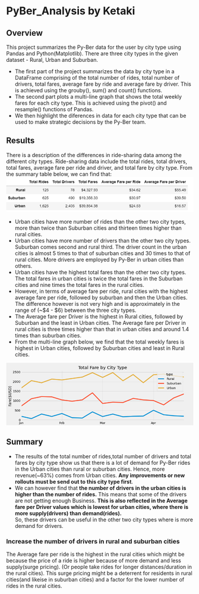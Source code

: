 # PyBer_Analysis by Ketaki
## Overview
This project summarizes the Py-Ber data for the user by city type using Pandas and Python(Matplotlib). There are three city types in the given dataset - Rural, Urban and Suburban.
- The first part of the project summarizes the data by city type in a DataFrame comprising of the total number of rides, total number of drivers, total fares, average fare by ride and average fare by driver. This is achieved using the grouby(), sum() and count() functions.
- The second part plots a multi-line graph that shows the total weekly fares for each city type. This is achieved using the pivot() and resample() functions of Pandas.
- We then highlight the diferences in data for each city type that can be used to make strategic decisions by the Py-Ber team.
## Results
There is a description of the differences in ride-sharing data among the different city types. Ride-sharing data include the total rides, total drivers, total fares, average fare per ride and driver, and total fare by city type.
From the summary table below, we can find that:
![Py-Ber Summary by City Type](https://github.com/ketpradh/PyBer_Analysis/blob/main/Summary%20by%20city%20type.PNG)
- Urban cities have more number of rides than the other two city types, more than twice than Suburban cities and thirteen times higher than rural cities. 
- Urban cities have more number of drivers than the other two city types. Suburban comes second and rural third. The driver count in the urban cities is almost 5 times to that of suburban cities and 30 times to that of rural cities. More drivers are employed by Py-Ber in urban cities than others.
- Urban cities have the highest total fares than the other two city types. The total fares in urban cities is twice the total fares in the Suburban cities and nine times the total fares in the rural cities. 
- However, in terms of average fare per ride, rural cities with the highest average fare per ride, followed by suburban and then the Urban cities. The difference however is not very high and is approximately in the range of (~$4 - $6) between the three city types.
- The Average fare per Driver is the highest in Rural cities, followed by Suburban and the least in Urban cities. The Average fare per Driver in rural cities is three times higher than that in urban cities and around 1.4 times than suburban cities.
- From the multi-line graph below, we find that the total weekly fares is highest in Urban cities, followed by Suburban cities and least in Rural cities.

![Total Weekly Fares by City type](analysis/PyBer_fare_summary.png)
## Summary
- The results of the total number of rides,total number of drivers and total fares by city type show us that there is a lot of demand for Py-Ber rides in the Urban cities than rural or suburban cities. Hence, more revenue(~63%) comes from Urban cities. **Any improvements or new rollouts must be send out to this city type first**.
- We can however find that **the number of drivers in the urban cities is higher than the number of rides.** This means that some of the drivers are not getting enough Business. **This is also reflected in the Average fare per Driver values which is lowest for urban cities, where there is more supply(drivers) than demand(rides).**  
So, these drivers can be useful in the other two city types where is more demand for drivers.
### Increase the number of drivers in rural and suburban cities
The Average fare per ride is the highest in the rural cities which might be because the price of a ride is higher because of more demand and less supply(surge pricing). (Or people take rides for longer distances/duration in the rural cities). This surge pricing  might be a deterrent for residents in rural cities(and likeise in suburban cities) and a factor for the lower number of rides in the rural cities. 
